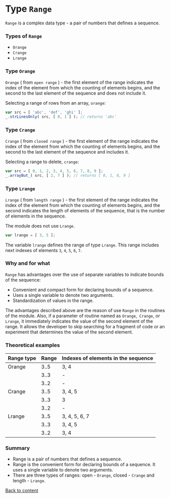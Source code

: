 # Type <code>Range</code>

<code>Range</code> is a complex data type - a pair of numbers that defines a sequence.

### Types of <code>Range</code>

- `Orange`
- `Crange`
- `Lrange`

### Type <code>Orange</code>

`Orange` ( from `open range` ) - the first element of the range indicates the index of the element from which the counting of elements begins, and the second to the last element of the sequence and does not include it.

Selecting a range of rows from an array, `orange`:

```js
var src = [ 'abc', 'def', 'ghi' ];
_.strLinesOnly( src, [ 0, 1 ] ); // returns 'abc'
```

### Type <code>Crange</code>

`Crange` ( from `closed range` ) - the first element of the range indicates the index of the element from which the counting of elements begins, and the second to the last element of the sequence and includes it.

Selecting a range to delete, `crange`:

```js
var src = [ 0, 1, 2, 3, 4, 5, 6, 7, 8, 9 ];
_.arrayBut_( src, [ 2, 7 ] ); // returns [ 0, 1, 8, 9 ]
```

### Type <code>Lrange</code>

`Lrange` ( from `length range` ) - the first element of the range indicates the index of the element from which the counting of elements begins, and the second indicates the length of elements of the sequence, that is the number of elements in the sequence.

The module does not use `Lrange`.

```js
var lrange = [ 3, 5 ];
```

The variable `lrange` defines the range of type `Lrange`. This range includes next indexes of elements `3`, `4`, `5`, `6`, `7`.

### Why and for what

`Range` has advantages over the use of separate variables to indicate bounds of the sequence:

- Convenient and compact form for declaring bounds of a sequence.
- Uses a single variable to denote two arguments.
- Standardization of values in the range.

The advantages described above are the reason of use `Range` in the routines of the module. Also, if a parameter of routine named as `Orange`,` Crange`, or `Lrange`, it immediately indicates the value of the second element of the range. It allows the developer to skip searching for a fragment of code or an experiment that determines the value of the second element.

### Theoretical examples

| Range type | Range | Indexes of elements in the sequence |
|------------|-------|-------------------------------------|
| Orange     | 3..5  | 3, 4                                |
|            | 3..3  | -                                   |
|            | 3..2  | -                                   |
| Crange     | 3..5  | 3, 4, 5                             |
|            | 3..3  | 3                                   |
|            | 3..2  | -                                   |
| Lrange     | 3..5  | 3, 4, 5, 6, 7                       |
|            | 3..3  | 3, 4, 5                             |
|            | 3..2  | 3, 4                                |

### Summary

- Range is a pair of numbers that defines a sequence.
- Range is the convenient form for declaring bounds of a sequence. It uses a single variable to denote two arguments.
- There are three types of ranges: open - `Orange`, closed - `Crange` and length - `Lrange`.

[Back to content](../README.md#Concepts)
